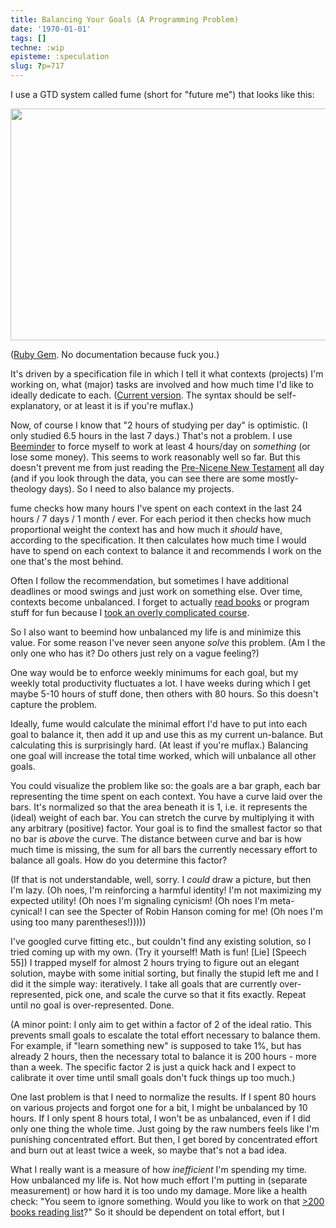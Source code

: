 ```yaml
---
title: Balancing Your Goals (A Programming Problem)
date: '1970-01-01'
tags: []
techne: :wip
episteme: :speculation
slug: ?p=717
---
```


I use a GTD system called fume (short for "future me") that looks like this:

<a href="http://blog.muflax.com/wp-content/uploads/2012/01/selection-2012-01-24135028.png"><img class="aligncenter size-full wp-image-718" title="selection-2012-01-24[13:50:28]" src="http://blog.muflax.com/wp-content/uploads/2012/01/selection-2012-01-24135028.png" alt="" width="646" height="371" /></a>

([Ruby Gem](https://rubygems.org/gems/future_me). No documentation because fuck you.)

It's driven by a specification file in which I tell it what contexts (projects) I'm working on, what (major) tasks are involved and how much time I'd like to ideally dedicate to each. ([Current version](https://gist.github.com/1670075). The syntax should be self-explanatory, or at least it is if you're muflax.)

Now, of course I know that "2 hours of studying per day" is optimistic. (I only studied 6.5 hours in the last 7 days.) That's not a problem. I use [Beeminder](https://www.beeminder.com/muflax/goals/fume) to force myself to work at least 4 hours/day on *something* (or lose some money). This seems to work reasonably well so far. But this doesn't prevent me from just reading the [Pre-Nicene New Testament](http://www.amazon.com/Pre-Nicene-New-Testament-Fifty-four-Formative/dp/1560851945) all day (and if you look through the data, you can see there are some mostly-theology days). So I need to also balance my projects.

fume checks how many hours I've spent on each context in the last 24 hours / 7 days / 1 month / ever. For each period it then checks how much proportional weight the context has and how much it *should* have, according to the specification. It then calculates how much time I would have to spend on each context to balance it and recommends I work on the one that's the most behind.

Often I follow the recommendation, but sometimes I have additional deadlines or mood swings and just work on something else. Over time, contexts become unbalanced. I forget to actually [read books](https://www.beeminder.com/muflax/goals/books) or program stuff for fun because I [took an overly complicated course](http://blog.muflax.com/2012/01/11/crystallization). 

So I also want to beemind how unbalanced my life is and minimize this value. For some reason I've never seen anyone *solve* this problem. (Am I the only one who has it? Do others just rely on a vague feeling?) 

One way would be to enforce weekly minimums for each goal, but my weekly total productivity fluctuates a lot. I have weeks during which I get maybe 5-10 hours of stuff done, then others with 80 hours. So this doesn't capture the problem.

Ideally, fume would calculate the minimal effort I'd have to put into each goal to balance it, then add it up and use this as my current un-balance. But calculating this is surprisingly hard. (At least if you're muflax.) Balancing one goal will increase the total time worked, which will unbalance all other goals.

You could visualize the problem like so: the goals are a bar graph, each bar representing the time spent on each context. You have a curve laid over the bars. It's normalized so that the area beneath it is 1, i.e. it represents the (ideal) weight of each bar. You can stretch the curve by multiplying it with any arbitrary (positive) factor. Your goal is to find the smallest factor so that no bar is *above* the curve. The distance between curve and bar is how much time is missing, the sum for all bars the currently necessary effort to balance all goals. How do you determine this factor?

(If that is not understandable, well, sorry. I *could* draw a picture, but then I'm lazy. (Oh noes, I'm reinforcing a harmful identity! I'm not maximizing my expected utility! (Oh noes I'm signaling cynicism! (Oh noes I'm meta-cynical! I can see the Specter of Robin Hanson coming for me! (Oh noes I'm using too many parentheses!)))))

I've googled curve fitting etc., but couldn't find any existing solution, so I tried coming up with my own. (Try it yourself! Math is fun! \[Lie\] \[Speech 55\]) I trapped myself for almost 2 hours trying to figure out an elegant solution, maybe with some initial sorting, but finally the stupid left me and I did it the simple way: iteratively. I take all goals that are currently over-represented, pick one, and scale the curve so that it fits exactly. Repeat until no goal is over-represented. Done.

(A minor point: I only aim to get within a factor of 2 of the ideal ratio. This prevents small goals to escalate the total effort necessary to balance them. For example, if "learn something new" is supposed to take 1%, but has already 2 hours, then the necessary total to balance it is 200 hours - more than a week. The specific factor 2 is just a quick hack and I expect to calibrate it over time until small goals don't fuck things up too much.)

One last problem is that I need to normalize the results. If I spent 80 hours on various projects and forgot one for a bit, I might be unbalanced by 10 hours. If I only spent 8 hours total, I won't be as unbalanced, even if I did only one thing the whole time. Just going by the raw numbers feels like I'm punishing concentrated effort. But then, I get bored by concentrated effort and burn out at least twice a week, so maybe that's not a bad idea.

What I really want is a measure of how *inefficient* I'm spending my time. How unbalanced my life is. Not how much effort I'm putting in (separate measurement) or how hard it is too undo my damage. More like a health check: "You seem to ignore something. Would you like to work on that [>200 books reading list](http://www.librarything.com/profile/muflax)?" So it should be dependent on total effort, but I